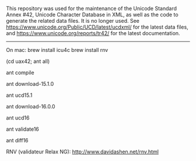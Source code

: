 This repository was used for the maintenance of the Unicode Standard Annex #42, Unicode Character Database in XML, as well as the code to generate the related data files. It is no longer used. See https://www.unicode.org/Public/UCD/latest/ucdxml/ for the latest data files, and https://www.unicode.org/reports/tr42/ for the latest documentation.

-----

On mac:
 brew install icu4c
 brew install rnv


(cd uax42; ant all)

ant compile

ant download-15.1.0

ant ucd15.1

ant download-16.0.0

ant ucd16

ant validate16

ant diff16


RNV (validateur Relax NG): http://www.davidashen.net/rnv.html
